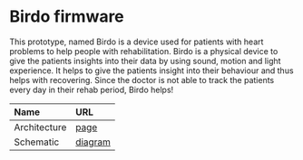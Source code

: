 
# Birdo firmware

This prototype, named Birdo is a device used for patients with heart problems to help people with rehabilitation. Birdo is a physical device to give the patients insights into their data by using sound, motion and light experience. It helps to give the patients insight into their behaviour and thus helps with recovering. Since the doctor is not able to track the patients every day in their rehab period, Birdo helps!

|Name|URL|
|:---|:---|
|Architecture|[page](./assets/firmware_architecture.md)|
|Schematic|[diagram](./assets/schematic.md)|
